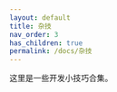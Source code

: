 ```yaml
---
layout: default
title: 杂技
nav_order: 3
has_children: true
permalink: /docs/杂技
---
```


这里是一些开发小技巧合集。